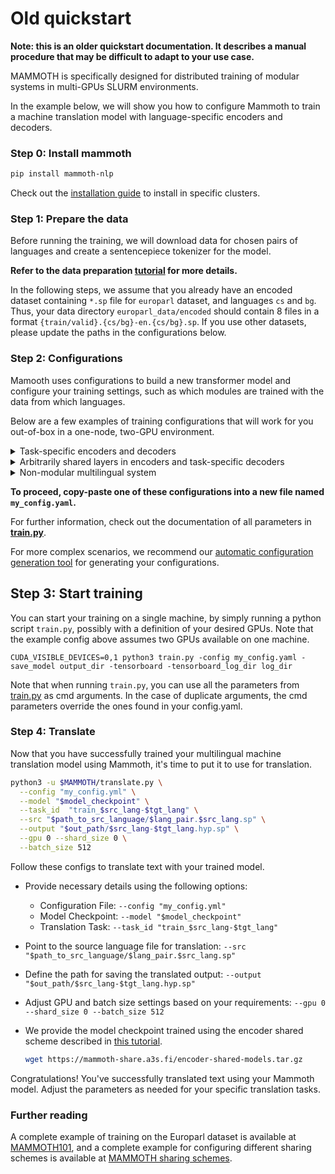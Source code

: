 

# Old quickstart

**Note: this is an older quickstart documentation. It describes a manual procedure that may be difficult to adapt to your use case.**

MAMMOTH is specifically designed for distributed training of modular systems in multi-GPUs SLURM environments.

In the example below, we will show you how to configure Mammoth to train a machine translation model with language-specific encoders and decoders.

### Step 0: Install mammoth

```bash
pip install mammoth-nlp
```

Check out the [installation guide](install) to install in specific clusters.

### Step 1: Prepare the data

Before running the training, we will download data for chosen pairs of languages and create a sentencepiece tokenizer for the model.

**Refer to the data preparation [tutorial](prepare_data) for more details.**

In the following steps, we assume that you already have an encoded dataset containing `*.sp` file for `europarl` dataset, and languages `cs` and `bg`. Thus, your data directory `europarl_data/encoded` should contain 8 files in a format `{train/valid}.{cs/bg}-en.{cs/bg}.sp`. If you use other datasets, please update the paths in the configurations below.

### Step 2: Configurations

Mamooth uses configurations to build a new transformer model and configure your training settings, such as which modules are trained with the data from which languages.

Below are a few examples of training configurations that will work for you out-of-box in a one-node, two-GPU environment.

<details>
<summary>Task-specific encoders and decoders</summary>

In this example, we create a model with encoders and decoders **unshared** for the specified languages. This is defined by `enc_sharing_group` and `enc_sharing_group`.
Note that the configs expect you have access to 2 GPUs.

```yaml
# TRAINING CONFIG
world_size: 2
gpu_ranks: [0, 1]

batch_type: tokens
batch_size: 4096

# INPUT/OUTPUT VOCABULARY CONFIG

src_vocab:
  bg: vocab/opusTC.mul.vocab.onmt
  cs: vocab/opusTC.mul.vocab.onmt
  en: vocab/opusTC.mul.vocab.onmt
tgt_vocab:
  cs: vocab/opusTC.mul.vocab.onmt
  en: vocab/opusTC.mul.vocab.onmt

# MODEL CONFIG

model_dim: 512

tasks:
  train_bg-en:
    src_tgt: bg-en
    enc_sharing_group: [bg]
    dec_sharing_group: [en]
    node_gpu: "0:0"
    path_src: europarl_data/encoded/train.bg-en.bg.sp
    path_tgt: europarl_data/encoded/train.bg-en.en.sp
  train_cs-en:
    src_tgt: cs-en
    enc_sharing_group: [cs]
    dec_sharing_group: [en]
    node_gpu: "0:1"
    path_src: europarl_data/encoded/train.cs-en.cs.sp
    path_tgt: europarl_data/encoded/train.cs-en.en.sp
  train_en-cs:
    src_tgt: en-cs
    enc_sharing_group: [en]
    dec_sharing_group: [cs]
    node_gpu: "0:1"
    path_src: europarl_data/encoded/train.cs-en.en.sp
    path_tgt: europarl_data/encoded/train.cs-en.cs.sp

enc_layers: [6]
dec_layers: [6]
```
</details>


<details>
<summary>Arbitrarily shared layers in encoders and task-specific decoders</summary>

The training and vocab config is the same as in the previous example.

```yaml
# TRAINING CONFIG
world_size: 2
gpu_ranks: [0, 1]

batch_type: tokens
batch_size: 4096

# INPUT/OUTPUT VOCABULARY CONFIG

src_vocab:
  bg: vocab/opusTC.mul.vocab.onmt
  cs: vocab/opusTC.mul.vocab.onmt
  en: vocab/opusTC.mul.vocab.onmt
tgt_vocab:
  cs: vocab/opusTC.mul.vocab.onmt
  en: vocab/opusTC.mul.vocab.onmt

# MODEL CONFIG

model_dim: 512

tasks:
  train_bg-en:
    src_tgt: bg-en
    enc_sharing_group: [bg, all]
    dec_sharing_group: [en]
    node_gpu: "0:0"
    path_src: europarl_data/encoded/train.bg-en.bg.sp
    path_tgt: europarl_data/encoded/train.bg-en.en.sp
  train_cs-en:
    src_tgt: cs-en
    enc_sharing_group: [cs, all]
    dec_sharing_group: [en]
    node_gpu: "0:1"
    path_src: europarl_data/encoded/train.cs-en.cs.sp
    path_tgt: europarl_data/encoded/train.cs-en.en.sp
  train_en-cs:
    src_tgt: en-cs
    enc_sharing_group: [en, all]
    dec_sharing_group: [cs]
    node_gpu: "0:1"
    path_src: europarl_data/encoded/train.cs-en.en.sp
    path_tgt: europarl_data/encoded/train.cs-en.cs.sp

enc_layers: [4, 4]
dec_layers: [4]
```
</details>

<details>
<summary>Non-modular multilingual system </summary>

In this example, we share the input/output vocabulary over all languages. Hence, we define a vocabulary for an `all` language, that we use in the definition of the model.

```yaml
# TRAINING CONFIG
world_size: 2
gpu_ranks: [0, 1]

batch_type: tokens
batch_size: 4096

# INPUT/OUTPUT VOCABULARY CONFIG

src_vocab:
  all: vocab/opusTC.mul.vocab.onmt
tgt_vocab:
  all: vocab/opusTC.mul.vocab.onmt

# MODEL CONFIG

model_dim: 512

tasks:
  train_bg-en:
    src_tgt: all-all
    enc_sharing_group: [shared_enc]
    dec_sharing_group: [shared_dec]
    node_gpu: "0:0"
    path_src: europarl_data/encoded/train.bg-en.bg.sp
    path_tgt: europarl_data/encoded/train.bg-en.en.sp
  train_cs-en:
    src_tgt: all-all
    enc_sharing_group: [shared_enc]
    dec_sharing_group: [shared_dec]
    node_gpu: "0:1"
    path_src: europarl_data/encoded/train.cs-en.cs.sp
    path_tgt: europarl_data/encoded/train.cs-en.en.sp
  train_en-cs:
    src_tgt: all-all
    enc_sharing_group: [shared_enc]
    dec_sharing_group: [shared_dec]
    node_gpu: "0:1"
    path_src: europarl_data/encoded/train.cs-en.en.sp
    path_tgt: europarl_data/encoded/train.cs-en.cs.sp

enc_layers: [6]
dec_layers: [6]
```
</details>

**To proceed, copy-paste one of these configurations into a new file named `my_config.yaml`.**

For further information, check out the documentation of all parameters in **[train.py](options/train)**.

For more complex scenarios, we recommend our [automatic configuration generation tool](config_config) for generating your configurations. 

## Step 3: Start training

You can start your training on a single machine, by simply running a python script `train.py`, possibly with a definition of your desired GPUs. 
Note that the example config above assumes two GPUs available on one machine.

```shell
CUDA_VISIBLE_DEVICES=0,1 python3 train.py -config my_config.yaml -save_model output_dir -tensorboard -tensorboard_log_dir log_dir
```

Note that when running `train.py`, you can use all the parameters from [train.py](options/train) as cmd arguments. In the case of duplicate arguments, the cmd parameters override the ones found in your config.yaml.



### Step 4: Translate

Now that you have successfully trained your multilingual machine translation model using Mammoth, it's time to put it to use for translation. 

```bash
python3 -u $MAMMOTH/translate.py \
  --config "my_config.yml" \
  --model "$model_checkpoint" \
  --task_id  "train_$src_lang-$tgt_lang" \
  --src "$path_to_src_language/$lang_pair.$src_lang.sp" \
  --output "$out_path/$src_lang-$tgt_lang.hyp.sp" \
  --gpu 0 --shard_size 0 \
  --batch_size 512
```

Follow these configs to translate text with your trained model.

- Provide necessary details using the following options:
   - Configuration File: `--config "my_config.yml"`
   - Model Checkpoint: `--model "$model_checkpoint"`
   - Translation Task: `--task_id "train_$src_lang-$tgt_lang"`

- Point to the source language file for translation:
   `--src "$path_to_src_language/$lang_pair.$src_lang.sp"`
- Define the path for saving the translated output: `--output "$out_path/$src_lang-$tgt_lang.hyp.sp"`
- Adjust GPU and batch size settings based on your requirements: `--gpu 0 --shard_size 0 --batch_size 512`
- We provide the model checkpoint trained using the encoder shared scheme described in [this tutorial](examples/sharing_schemes.md).
    ```bash
    wget https://mammoth-share.a3s.fi/encoder-shared-models.tar.gz
    ```

Congratulations! You've successfully translated text using your Mammoth model. Adjust the parameters as needed for your specific translation tasks.

### Further reading
A complete example of training on the Europarl dataset is available at [MAMMOTH101](examples/train_mammoth_101.md), and a complete example for configuring different sharing schemes is available at [MAMMOTH sharing schemes](examples/sharing_schemes.md).
